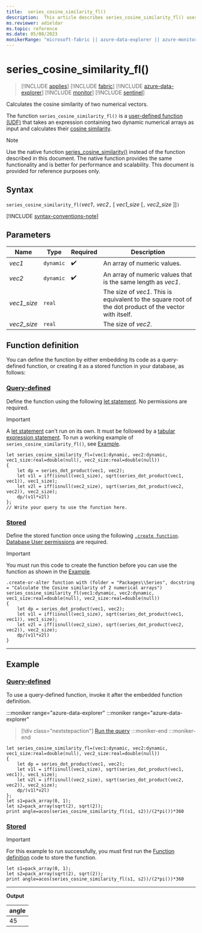 ```yaml
---
title:  series_cosine_similarity_fl()
description:  This article describes series_cosine_similarity_fl() user-defined function.
ms.reviewer: adieldar
ms.topic: reference
ms.date: 05/08/2023
monikerRange: "microsoft-fabric || azure-data-explorer || azure-monitor || microsoft-sentinel"
---
```

# series_cosine_similarity_fl()

>[!INCLUDE [applies](../includes/applies-to-version/applies.md)] [!INCLUDE [fabric](../includes/applies-to-version/fabric.md)] [!INCLUDE [azure-data-explorer](../includes/applies-to-version/azure-data-explorer.md)] [!INCLUDE [monitor](../includes/applies-to-version/monitor.md)] [!INCLUDE [sentinel](../includes/applies-to-version/sentinel.md)]

Calculates the cosine similarity of two numerical vectors.

The function `series_cosine_similarity_fl()` is a [user-defined function (UDF)](../query/functions/user-defined-functions.md) that takes an expression containing two dynamic numerical arrays as input and calculates their [cosine similarity](https://en.wikipedia.org/wiki/Cosine_similarity).

> [!NOTE]
>
> Use the native function [series_cosine_similarity()](../query/series-cosine-similarity-function.md) instead of the function described in this document. The native function provides the same functionality and is better for performance and scalability. This document is provided for reference purposes only.

## Syntax

`series_cosine_similarity_fl(`*vec1*`,` *vec2*`,` [ *vec1_size* [`,` *vec2_size* ]]`)`

[!INCLUDE [syntax-conventions-note](../includes/syntax-conventions-note.md)]

## Parameters

|Name|Type|Required|Description|
|--|--|--|--|
|*vec1*| `dynamic` | :heavy_check_mark:|An array of numeric values.|
|*vec2*| `dynamic` | :heavy_check_mark:|An array of numeric values that is the same length as *vec1*.|
|*vec1_size*| `real` | |The size of *vec1*. This is equivalent to the square root of the dot product of the vector with itself.|
|*vec2_size*| `real` | |The size of *vec2*.|

## Function definition

You can define the function by either embedding its code as a query-defined function, or creating it as a stored function in your database, as follows:

### [Query-defined](#tab/query-defined)

Define the function using the following [let statement](../query/let-statement.md). No permissions are required.

> [!IMPORTANT]
> A [let statement](../query/let-statement.md) can't run on its own. It must be followed by a [tabular expression statement](../query/tabular-expression-statements.md). To run a working example of `series_cosine_similarity_fl()`, see [Example](#example).

```kusto
let series_cosine_similarity_fl=(vec1:dynamic, vec2:dynamic, vec1_size:real=double(null), vec2_size:real=double(null))
{
    let dp = series_dot_product(vec1, vec2);
    let v1l = iff(isnull(vec1_size), sqrt(series_dot_product(vec1, vec1)), vec1_size);
    let v2l = iff(isnull(vec2_size), sqrt(series_dot_product(vec2, vec2)), vec2_size);
    dp/(v1l*v2l)
};
// Write your query to use the function here.
```

### [Stored](#tab/stored)

Define the stored function once using the following [`.create function`](../management/create-function.md). [Database User permissions](../access-control/role-based-access-control.md) are required.

> [!IMPORTANT]
> You must run this code to create the function before you can use the function as shown in the [Example](#example).

```kusto
.create-or-alter function with (folder = "Packages\\Series", docstring = "Calculate the Cosine similarity of 2 numerical arrays")
series_cosine_similarity_fl(vec1:dynamic, vec2:dynamic, vec1_size:real=double(null), vec2_size:real=double(null))
{
    let dp = series_dot_product(vec1, vec2);
    let v1l = iff(isnull(vec1_size), sqrt(series_dot_product(vec1, vec1)), vec1_size);
    let v2l = iff(isnull(vec2_size), sqrt(series_dot_product(vec2, vec2)), vec2_size);
    dp/(v1l*v2l)
}
```

---

## Example

### [Query-defined](#tab/query-defined)

To use a query-defined function, invoke it after the embedded function definition.

:::moniker range="azure-data-explorer"
:::moniker range="azure-data-explorer"
> [!div class="nextstepaction"]
> <a href="https://dataexplorer.azure.com/clusters/help/databases/Samples?query=H4sIAAAAAAAAA42R0WoDIRBF3/0KH8clkGihD1n8FrHqhqHGteoGtqX/nkmyCVtKQ30b7vXcO0wMjddQMFTjxoopmIpHjLZgm80QNZyCk3s/J3tEt+E0qR+TJP9n2Jdgo/bj9BYDpClGcbP+IQr2xTi9SOE+c31v4Mdmchn95No19wYR/cN8kpHcOAyA9UKCRwMKrB+lwTOSFGLVeY1Vv7HqH1i1FFxvu2B93gK17Qgt2HfPLjFV6mzdu7Gl2Bl2Gy7FIqi1cA1U92Si9ywXTI3bdIhBW7oTPDkZVNq20rctqC4jCNG9vO7OCmRtfegBAAA=" target="_blank">Run the query</a>
:::moniker-end
:::moniker-end

```kusto
let series_cosine_similarity_fl=(vec1:dynamic, vec2:dynamic, vec1_size:real=double(null), vec2_size:real=double(null))
{
    let dp = series_dot_product(vec1, vec2);
    let v1l = iff(isnull(vec1_size), sqrt(series_dot_product(vec1, vec1)), vec1_size);
    let v2l = iff(isnull(vec2_size), sqrt(series_dot_product(vec2, vec2)), vec2_size);
    dp/(v1l*v2l)
};
let s1=pack_array(0, 1);
let s2=pack_array(sqrt(2), sqrt(2));
print angle=acos(series_cosine_similarity_fl(s1, s2))/(2*pi())*360
```

### [Stored](#tab/stored)

> [!IMPORTANT]
> For this example to run successfully, you must first run the [Function definition](#function-definition) code to store the function.

```kusto
let s1=pack_array(0, 1);
let s2=pack_array(sqrt(2), sqrt(2));
print angle=acos(series_cosine_similarity_fl(s1, s2))/(2*pi())*360
```

---

**Output**

| angle |
|--|
| 45 |
